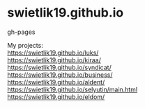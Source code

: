 # swietlik19.github.io
gh-pages <br>

My projects: <br>
https://swietlik19.github.io/luks/ <br>
https://swietlik19.github.io/kiraa/ <br>
https://swietlik19.github.io/syndicat/<br>
https://swietlik19.github.io/business/ <br>
https://swietlik19.github.io/aldent/ <br>
https://swietlik19.github.io/selyutin/main.html <br>
https://swietlik19.github.io/eldom/ <br>
